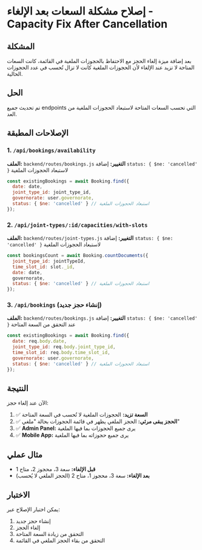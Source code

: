 # إصلاح مشكلة السعات بعد الإلغاء - Capacity Fix After Cancellation

## المشكلة
بعد إضافة ميزة إلغاء الحجز مع الاحتفاظ بالحجوزات الملغية في القائمة، كانت السعات المتاحة لا تزيد عند الإلغاء لأن الحجوزات الملغية كانت لا تزال تُحسب في عدد الحجوزات الحالية.

## الحل
تم تحديث جميع endpoints التي تحسب السعات المتاحة لاستبعاد الحجوزات الملغية من العد.

## الإصلاحات المطبقة

### 1. `/api/bookings/availability`
**الملف:** `backend/routes/bookings.js`
**التغيير:** إضافة `status: { $ne: 'cancelled' }` لاستبعاد الحجوزات الملغية

```javascript
const existingBookings = await Booking.find({
  date: date,
  joint_type_id: joint_type_id,
  governorate: user.governorate,
  status: { $ne: 'cancelled' } // استبعاد الحجوزات الملغية
});
```

### 2. `/api/joint-types/:id/capacities/with-slots`
**الملف:** `backend/routes/joint-types.js`
**التغيير:** إضافة `status: { $ne: 'cancelled' }` لاستبعاد الحجوزات الملغية

```javascript
const bookingsCount = await Booking.countDocuments({
  joint_type_id: jointTypeId,
  time_slot_id: slot._id,
  date: date,
  governorate,
  status: { $ne: 'cancelled' } // استبعاد الحجوزات الملغية
});
```

### 3. `/api/bookings` (إنشاء حجز جديد)
**الملف:** `backend/routes/bookings.js`
**التغيير:** إضافة `status: { $ne: 'cancelled' }` عند التحقق من السعة المتاحة

```javascript
const existingBookings = await Booking.find({
  date: req.body.date,
  joint_type_id: req.body.joint_type_id,
  time_slot_id: req.body.time_slot_id,
  governorate: user.governorate,
  status: { $ne: 'cancelled' } // استبعاد الحجوزات الملغية
});
```

## النتيجة
الآن عند إلغاء حجز:
1. ✅ **السعة تزيد:** الحجوزات الملغية لا تُحسب في السعة المتاحة
2. ✅ **الحجز يبقى مرئي:** الحجز الملغي يظهر في قائمة الحجوزات بحالة "ملغي"
3. ✅ **Admin Panel:** يرى جميع الحجوزات بما فيها الملغية
4. ✅ **Mobile App:** يرى جميع حجوزاته بما فيها الملغية

## مثال عملي
- **قبل الإلغاء:** سعة 3، محجوز 2، متاح 1
- **بعد الإلغاء:** سعة 3، محجوز 1، متاح 2 (الحجز الملغي لا يُحسب)

## الاختبار
يمكن اختبار الإصلاح عبر:
1. إنشاء حجز جديد
2. إلغاء الحجز
3. التحقق من زيادة السعة المتاحة
4. التحقق من بقاء الحجز الملغي في القائمة 